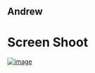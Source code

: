 ## Andrew ##

# Screen Shoot #
<a href="https://ibb.co/wRJ90Wn"><img src="https://i.ibb.co/9NwF8Tx/image.png" alt="image" border="0"></a>